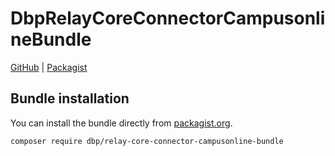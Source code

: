 # DbpRelayCoreConnectorCampusonlineBundle

[GitHub](https://github.com/digital-blueprint/relay-core-connector-campusonline-bundle) |
[Packagist](https://packagist.org/packages/dbp/relay-core-connector-campusonline-bundle)

## Bundle installation

You can install the bundle directly from [packagist.org](https://packagist.org/packages/dbp/relay-core-connector-campusonline-bundle).

```bash
composer require dbp/relay-core-connector-campusonline-bundle
```
